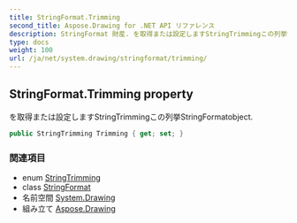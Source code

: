 ```yaml
---
title: StringFormat.Trimming
second_title: Aspose.Drawing for .NET API リファレンス
description: StringFormat 財産. を取得または設定しますStringTrimmingこの列挙StringFormatobject.
type: docs
weight: 100
url: /ja/net/system.drawing/stringformat/trimming/
---
```

## StringFormat.Trimming property

を取得または設定しますStringTrimmingこの列挙StringFormatobject.

```csharp
public StringTrimming Trimming { get; set; }
```

### 関連項目

* enum [StringTrimming](../../stringtrimming/)
* class [StringFormat](../)
* 名前空間 [System.Drawing](../../stringformat/)
* 組み立て [Aspose.Drawing](../../../)



